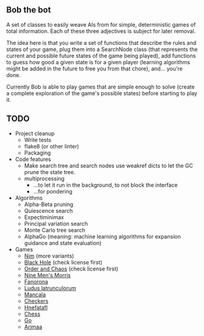 Bob the bot
-----------

A set of classes to easily weave AIs from for simple, deterministic games of total information. Each
of these three adjectives is subject for later removal.


The idea here is that you write a set of functions that describe the rules and states of your game,
plug them into a SearchNode class (that represents the current and possible future states of the
game being played), add functions to guess how good a given state is for a given player (learning
algorithms might be added in the future to free you from that chore), and... you're done.


Currently Bob is able to play games that are simple enough to solve (create a complete exploration
of the game's possible states) before starting to play it.


TODO
----

* Project cleanup
  * Write tests
  * flake8 (or other linter)
  * Packaging
* Code features
  * Make search tree and search nodes use weakref dicts to let the GC prune the state tree.
  * multiprocessing
    * ...to let it run in the background, to not block the interface
    * ...for pondering
* Algorithms
  * Alpha-Beta pruning
  * Quiescence search
  * Expectiminimax
  * Principal variation search
  * Monte Carlo tree search
  * AlphaGo (meaning: machine learning algorithms for expansion guidance and state evaluation)
* Games
  * [Nim](https://en.wikipedia.org/wiki/Nim) (more variants)
  * [Black Hole](http://nestorgames.com/rulebooks/BLACKHOLE_EN.pdf) (check license first)
  * [Order and Chaos](https://en.wikipedia.org/wiki/Order_and_Chaos) (check license first)
  * [Nine Men's Morris](https://en.wikipedia.org/wiki/Nine_Men's_Morris)
  * [Fanorona](https://en.wikipedia.org/wiki/Fanorona)
  * [Ludus latrunculorum](https://en.wikipedia.org/wiki/Ludus_latrunculorum)
  * [Mancala](https://en.wikipedia.org/wiki/Mancala)
  * [Checkers](https://en.wikipedia.org/wiki/Draughts)
  * [Hnefatafl](https://de.wikipedia.org/wiki/Hnefatafl)
  * [Chess](https://en.wikipedia.org/wiki/Chess)
  * [Go](https://en.wikipedia.org/wiki/Go_(game))
  * [Arimaa](https://en.wikipedia.org/wiki/Arimaa)


